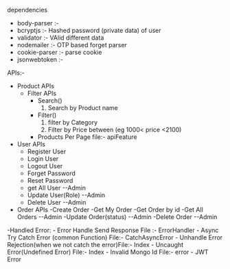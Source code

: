 dependencies
- body-parser :-
- bcryptjs :- Hashed password (private data) of user   
- validator :- VAlid different data  
- nodemailer :- OTP based forget parser 
- cookie-parser :- parse cookie
- jsonwebtoken :- 





APIs:-
- Product APIs
    - Filter APIs
        - Search()
            1. Search by Product name
        - Filter()
            1. filter by Category
            2. Filter by Price between (eg 1000< price <2100)
        - Products Per Page
        file:- apiFeature   
- User APIs
    - Register User
    - Login User
    - Logout User
    - Forget Password
    - Reset Password
    - get All User --Admin
    - Update User(Role) --Admin
    - Delete User --Admin
- Order APIs 
    -Create Order
    -Get My Order 
    -Get Order by id 
    -Get All Orders --Admin
    -Update Order(status) --Admin
    -Delete Order --Admin

-Handled Error:
    - Error Handle Send Response               File :- ErrorHandler
    - Async Try Catch Error (common Function)  File:- CatchAsyncError
    - Unhandle Error Rejection(when we not catch the error)File:- Index 
    - Uncaught Error(Undefined Error) File:- Index 
    - Invalid Mongo Id File:- error 
    - JWT Error